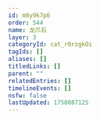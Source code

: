```yaml
---
id: m8y9k7p6
order: 544
name: 龙爪石
layer: 3
categoryId: cat_r0rzgkOi
tagIds: []
aliases: []
titledLinks: []
parent: ""
relatedEntries: []
timelineEvents: []
nsfw: false
lastUpdated: 1758087125
---
```


